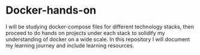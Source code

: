 # Docker-hands-on
I will be studying docker-compose files for different technology stacks, then proceed to do hands on projects under each stack to solidify my understanding of docker on a wide scale. In this repository I will document my learning journey and include learning resources.
